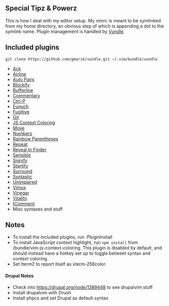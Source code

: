 ## Special Tipz & Powerz
This is how I deal with my editor setup. My vimrc is meant to be symlinked from my 
home directory, an obvious step of which is appending a dot to the symlink 
name. Plugin management is handled by [Vundle](https://github.com/gmarik/vundle).



## Included plugins
```
git clone https://github.com/gmarik/vundle.git ~/.vim/bundle/vundle
```

* [Ack](http://github.com/mileszs/ack.vim)
* [Airline](http://github.com/bling/vim-airline)
* [Auto Pairs](http://github.com/jiangmiao/auto-pairs)
* [Blockify](http://github.com/mhinz/vim-blockify)
* [Bufferline](http://github.com/bling/vim-bufferline)
* [Commentary](http://github.com/tpope/vim-commentary)
* [Ctrl-P](https://github.com/kien/ctrlp.vim)
* [Eunuch](http://github.com/tpope/vim-eunuch)
* [Fugitive](http://github.com/tpope/vim-fugitive)
* [Git](http://github.com/tpope/vim-git)
* [JS Context Coloring](https://github.com/bigfish/vim-js-context-coloring)
* [Move](http://github.com/matze/vim-move)
* [Numbers](http://github.com/myusuf3/numbers.vim)
* [Rainbow Parentheses](http://github.com/kien/rainbow_parentheses.vim)
* [Repeat](http://github.com/tpope/vim-repeat)
* [Reveal In Finder](https://github.com/henrik/vim-reveal-in-finder)
* [Sensible](http://github.com/tpope/vim-sensible)
* [Signify](http://github.com/mhinz/vim-signify)
* [Startify](https://github.com/mhinz/vim-startify)
* [Surround](http://github.com/tpope/vim-surround)
* [Syntastic](http://github.com/scrooloose/syntastic)
* [Unimpaired](http://github.com/tpope/vim-unimpaired)
* [Vimux](https://github.com/benmills/vimux)
* [Vinegar](http://github.com/tpope/vim-vinegar)
* [Vitality](http://github.com/sjl/vitality.vim)
* [tComment](http://github.com/tomtom/tcomment_vim)
* Misc syntaxes and stuff

## Notes
* To install the included plugins, run :PluginInstall
* To install JavaScript context highlight, run `npm install` from 
  /bundle/vim-js-context-coloring. This plugin is disabled by default, and 
  should instead have a hotkey set up to toggle betweet syntax and context 
  coloring.
* Set Iterm2 to report itself as xterm-256color.

#### Drupal Notes
* Check into https://drupal.org/node/1389448 to see drupalvim stuff
* Install drupalvim with Drush
* Install phpcs and set Drupal as default syntax
